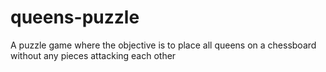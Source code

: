 # queens-puzzle
A puzzle game where the objective is to place all queens on a chessboard without any pieces attacking each other
